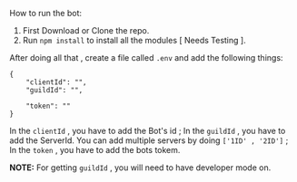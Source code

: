 How to run the bot:
1. First Download or Clone the repo.
2. Run `npm install` to install all the modules [ Needs Testing ].

After doing all that , create a file called `.env` and add the following things:
```
{
    "clientId": "",
	"guildId": "",

	"token": ""
}
```
In the `clientId` , you have to add the Bot's id ; In the `guildId` , you have to add the ServerId. You can add multiple servers by
 doing `['1ID' , '2ID']` ; In the `token` , you have to add the bots tokem.

**NOTE:** For getting `guildId` , you will need to have developer mode on.
